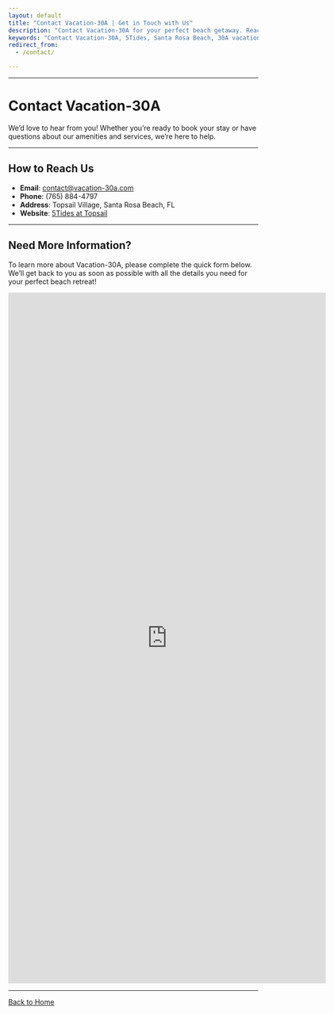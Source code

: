 ```yaml
---
layout: default
title: "Contact Vacation-30A | Get in Touch with Us"
description: "Contact Vacation-30A for your perfect beach getaway. Reach out for rental inquiries, amenities information, or booking assistance at Santa Rosa Beach, FL."
keywords: "Contact Vacation-30A, 5Tides, Santa Rosa Beach, 30A vacation rental, Florida beach getaway, rental inquiries, booking assistance, contact 30a rental"
redirect_from:
  - /contact/

---
```


---

# Contact Vacation-30A

We’d love to hear from you! Whether you’re ready to book your stay or have questions about our amenities and services, we’re here to help. 

---

## **How to Reach Us**
- **Email**: [contact@vacation-30a.com](mailto:5Tidesfl@gmail.com)
- **Phone**: (765) 884-4797
- **Address**: Topsail Village, Santa Rosa Beach, FL
- **Website**: [5Tides at Topsail](https://5tidesfl.com)

---

## **Need More Information?**
To learn more about Vacation-30A, please complete the quick form below. We’ll get back to you as soon as possible with all the details you need for your perfect beach retreat!

<iframe src="https://docs.google.com/forms/d/e/1FAIpQLSd6xqATwH8-ZKf9176wsEocRiq504atIWmAFRiSTrABRurcMA/viewform?embedded=true" width="640" height="1394" frameborder="0" marginheight="0" marginwidth="0">Loading…</iframe>

---

[Back to Home](./)

